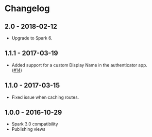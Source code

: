 # Changelog

## 2.0 - 2018-02-12

- Upgrade to Spark 6.

## 1.1.1 - 2017-03-19

- Added support for a custom Display Name in the authenticator app. ([#14](https://github.com/cretueusebiu/laravel-spark-google2fa/pull/14))

## 1.1.0 - 2017-03-15

- Fixed issue when caching routes.

## 1.0.0 - 2016-10-29

- Spark 3.0 compatibility
- Publishing views
